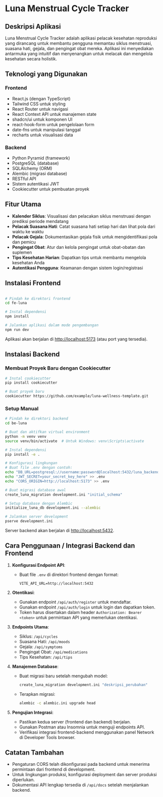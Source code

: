 
# Luna Menstrual Cycle Tracker

## Deskripsi Aplikasi
Luna Menstrual Cycle Tracker adalah aplikasi pelacak kesehatan reproduksi yang dirancang untuk membantu pengguna memantau siklus menstruasi, suasana hati, gejala, dan pengingat obat mereka. Aplikasi ini menyediakan antarmuka yang intuitif dan menyenangkan untuk melacak dan mengelola kesehatan secara holistik.

## Teknologi yang Digunakan

### Frontend
- React.js (dengan TypeScript)
- Tailwind CSS untuk styling
- React Router untuk navigasi
- React Context API untuk manajemen state
- shadcn/ui untuk komponen UI
- react-hook-form untuk pengelolaan form
- date-fns untuk manipulasi tanggal
- recharts untuk visualisasi data

### Backend
- Python Pyramid (framework)
- PostgreSQL (database)
- SQLAlchemy (ORM)
- Alembic (migrasi database)
- RESTful API
- Sistem autentikasi JWT
- Cookiecutter untuk pembuatan proyek

## Fitur Utama
- **Kalender Siklus**: Visualisasi dan pelacakan siklus menstruasi dengan prediksi periode mendatang
- **Pelacak Suasana Hati**: Catat suasana hati setiap hari dan lihat pola dari waktu ke waktu
- **Pelacak Gejala**: Dokumentasikan gejala fisik untuk mengidentifikasi pola dan pemicu
- **Pengingat Obat**: Atur dan kelola pengingat untuk obat-obatan dan suplemen
- **Tips Kesehatan Harian**: Dapatkan tips untuk membantu mengelola kesehatan Anda
- **Autentikasi Pengguna**: Keamanan dengan sistem login/registrasi

## Instalasi Frontend

```bash

# Pindah ke direktori frontend
cd fe-luna

# Instal dependensi
npm install

# Jalankan aplikasi dalam mode pengembangan
npm run dev
```

Aplikasi akan berjalan di [http://localhost:5173](http://localhost:5173) (atau port yang tersedia).

## Instalasi Backend

### Membuat Proyek Baru dengan Cookiecutter

```bash
# Instal cookiecutter
pip install cookiecutter

# Buat proyek baru
cookiecutter https://github.com/example/luna-wellness-template.git
```

### Setup Manual

```bash
# Pindah ke direktori backend
cd be-luna

# Buat dan aktifkan virtual environment
python -m venv venv
source venv/bin/activate  # Untuk Windows: venv\Scripts\activate

# Instal dependensi
pip install -e .

# Konfigurasi lingkungan
# Buat file .env dengan contoh:
echo "DB_URL=postgresql://username:password@localhost:5432/luna_backend" > .env
echo "JWT_SECRET=your_secret_key_here" >> .env
echo "CORS_ORIGIN=http://localhost:5173" >> .env

# Buat migrasi database awal
create_luna_migration development.ini "initial_schema"

# Setup database dengan Alembic
initialize_luna_db development.ini --alembic

# Jalankan server development
pserve development.ini
```

Server backend akan berjalan di [http://localhost:5432](http://localhost:5432).

## Cara Penggunaan / Integrasi Backend dan Frontend

1. **Konfigurasi Endpoint API**:
   - Buat file `.env` di direktori frontend dengan format:
     ```
     VITE_API_URL=http://localhost:5432
     ```

2. **Otentikasi**:
   - Gunakan endpoint `/api/auth/register` untuk mendaftar.
   - Gunakan endpoint `/api/auth/login` untuk login dan dapatkan token.
   - Token harus disertakan dalam header `Authorization: Bearer <token>` untuk permintaan API yang memerlukan otentikasi.

3. **Endpoints Utama**:
   - Siklus: `/api/cycles`
   - Suasana Hati: `/api/moods`
   - Gejala: `/api/symptoms`
   - Pengingat Obat: `/api/medications`
   - Tips Kesehatan: `/api/tips`

4. **Manajemen Database**:
   - Buat migrasi baru setelah mengubah model:
     ```bash
     create_luna_migration development.ini "deskripsi_perubahan"
     ```
   - Terapkan migrasi:
     ```bash
     alembic -c alembic.ini upgrade head
     ```

5. **Pengujian Integrasi**:
   - Pastikan kedua server (frontend dan backend) berjalan.
   - Gunakan Postman atau Insomnia untuk menguji endpoints API.
   - Verifikasi integrasi frontend-backend menggunakan panel Network di Developer Tools browser.

## Catatan Tambahan

- Pengaturan CORS telah dikonfigurasi pada backend untuk menerima permintaan dari frontend di development.
- Untuk lingkungan produksi, konfigurasi deployment dan server produksi diperlukan.
- Dokumentasi API lengkap tersedia di `/api/docs` setelah menjalankan backend.
